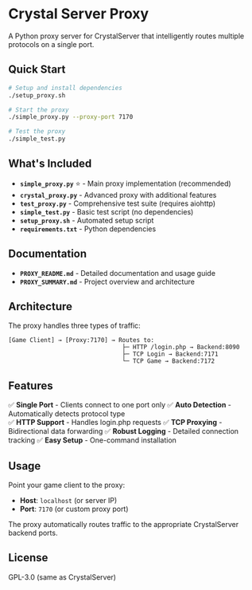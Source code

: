 # Crystal Server Proxy

A Python proxy server for CrystalServer that intelligently routes multiple protocols on a single port.

## Quick Start

```bash
# Setup and install dependencies
./setup_proxy.sh

# Start the proxy
./simple_proxy.py --proxy-port 7170

# Test the proxy
./simple_test.py
```

## What's Included

- **`simple_proxy.py`** ⭐ - Main proxy implementation (recommended)
- **`crystal_proxy.py`** - Advanced proxy with additional features
- **`test_proxy.py`** - Comprehensive test suite (requires aiohttp)
- **`simple_test.py`** - Basic test script (no dependencies)
- **`setup_proxy.sh`** - Automated setup script
- **`requirements.txt`** - Python dependencies

## Documentation

- **`PROXY_README.md`** - Detailed documentation and usage guide
- **`PROXY_SUMMARY.md`** - Project overview and architecture

## Architecture

The proxy handles three types of traffic:

```
[Game Client] → [Proxy:7170] → Routes to:
                                ├─ HTTP /login.php → Backend:8090
                                ├─ TCP Login → Backend:7171
                                └─ TCP Game → Backend:7172
```

## Features

✅ **Single Port** - Clients connect to one port only
✅ **Auto Detection** - Automatically detects protocol type  
✅ **HTTP Support** - Handles login.php requests
✅ **TCP Proxying** - Bidirectional data forwarding
✅ **Robust Logging** - Detailed connection tracking
✅ **Easy Setup** - One-command installation

## Usage

Point your game client to the proxy:
- **Host**: `localhost` (or server IP)
- **Port**: `7170` (or custom proxy port)

The proxy automatically routes traffic to the appropriate CrystalServer backend ports.

## License

GPL-3.0 (same as CrystalServer)
